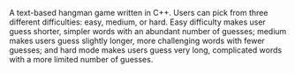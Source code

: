A text-based hangman game written in C++. Users can pick from three different difficulties: easy, medium, or hard. Easy difficulty makes user guess shorter, simpler words with an abundant number of guesses; medium makes users guess slightly longer, more challenging words with fewer guesses; and hard mode makes users guess very long, complicated words with a more limited number of guesses.
